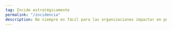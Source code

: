 ```yaml
---
tag: Incide estratégicamente
permalink: "/incidencia"
description: No siempre es fácil para las organizaciones impactar en políticas públicas. Acá te entregamos herramientas para conseguirlo. Crea, impulsa y concreta tus objetivos con metodologías creadas especialmente para líderes emergentes, organizaciones y colectivos.
---
```

